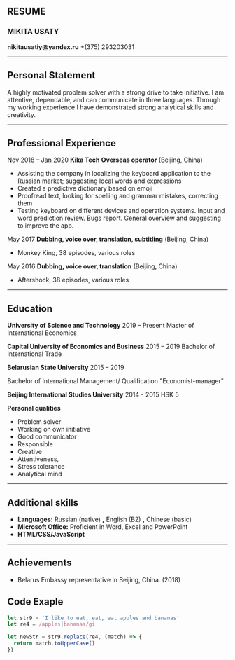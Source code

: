 ## RESUME

### MIKITA USATY

__nikitausatiy@yandex.ru__
+(375) 293203031

---

## Personal Statement

A highly motivated problem solver with a strong drive to take initiative. I am
attentive, dependable, and can communicate in three languages. Through my working
experience I have demonstrated strong analytical skills and creativity.

---

## Professional Experience

Nov 2018 – Jan 2020
**Kika Tech**
**Overseas operator** (Beijing, China)

- Assisting the company in localizing the keyboard application to the Russian
  market; suggesting local words and expressions
- Created a predictive dictionary based on emoji
- Proofread text, looking for spelling and grammar mistakes, correcting them
- Testing keyboard on different devices and operation systems. Input and word
  prediction review. Bugs report. General overview and suggesting to improve
  the app.

May 2017
**Dubbing, voice over, translation, subtitling** (Beijing, China)

- Monkey King, 38 episodes, various roles

May 2016
**Dubbing, voice over, translation** (Beijing, China)

- Aftershock, 38 episodes, various roles

---

## Education

**University of Science and Technology** 2019 – Present
Master of International Economics

**Capital University of Economics and Business** 2015 – 2019
Bachelor of International Trade

**Belarusian State University** 2015 – 2019

Bachelor of International Management/
Qualification "Economist-manager"

**Beijing International Studies University** 2014 - 2015
HSK 5

**Personal qualities**

- Problem solver
- Working on own initiative
- Good communicator
- Responsible
- Creative
- Attentiveness,
- Stress tolerance
- Analytical mind

---

## Additional skills

- **Languages:** Russian (native) **,** English (B2) **,** Chinese (basic)
- **Microsoft Office:** Proficient in Word, Excel and PowerPoint
- **HTML/CSS/JavaScript**

---

## Achievements

- Belarus Embassy representative in Beijing, China. (2018)

## Code Exaple

```javascript
let str9 = 'I like to eat, eat, eat apples and bananas'
let re4 = /apples|bananas/gi

let newStr = str9.replace(re4, (match) => {
  return match.toUpperCase()
})
```
